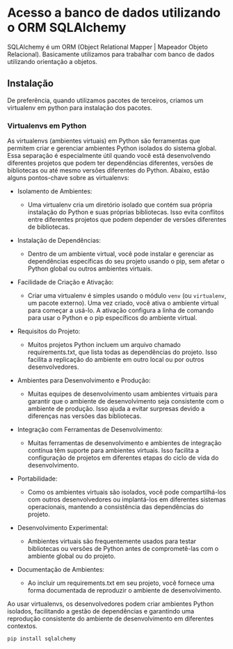 # Acesso a banco de dados utilizando o ORM SQLAlchemy

SQLAlchemy é um ORM (Object Relational Mapper | Mapeador Objeto Relacional). Basicamente utilizamos para trabalhar com banco de dados utilizando orientação a objetos.

## Instalação
De preferência, quando utilizamos pacotes de terceiros, criamos um virtualenv em python para instalação dos pacotes.

### Virtualenvs em Python
As virtualenvs (ambientes virtuais) em Python são ferramentas que permitem criar e gerenciar ambientes Python isolados do sistema global. Essa separação é especialmente útil quando você está desenvolvendo diferentes projetos que podem ter dependências diferentes, versões de bibliotecas ou até mesmo versões diferentes do Python. Abaixo, estão alguns pontos-chave sobre as virtualenvs:

* Isolamento de Ambientes:
    * Uma virtualenv cria um diretório isolado que contém sua própria instalação do Python e suas próprias bibliotecas. Isso evita conflitos entre diferentes projetos que podem depender de versões diferentes de bibliotecas.

* Instalação de Dependências:
    * Dentro de um ambiente virtual, você pode instalar e gerenciar as dependências específicas do seu projeto usando o pip, sem afetar o Python global ou outros ambientes virtuais.

* Facilidade de Criação e Ativação:
    * Criar uma virtualenv é simples usando o módulo `venv` (ou `virtualenv`, um pacote externo). Uma vez criado, você ativa o ambiente virtual para começar a usá-lo. A ativação configura a linha de comando para usar o Python e o pip específicos do ambiente virtual.

* Requisitos do Projeto:
    * Muitos projetos Python incluem um arquivo chamado requirements.txt, que lista todas as dependências do projeto. Isso facilita a replicação do ambiente em outro local ou por outros desenvolvedores.

* Ambientes para Desenvolvimento e Produção:
    * Muitas equipes de desenvolvimento usam ambientes virtuais para garantir que o ambiente de desenvolvimento seja consistente com o ambiente de produção. Isso ajuda a evitar surpresas devido a diferenças nas versões das bibliotecas.

* Integração com Ferramentas de Desenvolvimento:
    * Muitas ferramentas de desenvolvimento e ambientes de integração contínua têm suporte para ambientes virtuais. Isso facilita a configuração de projetos em diferentes etapas do ciclo de vida do desenvolvimento.

* Portabilidade:
    * Como os ambientes virtuais são isolados, você pode compartilhá-los com outros desenvolvedores ou implantá-los em diferentes sistemas operacionais, mantendo a consistência das dependências do projeto.

* Desenvolvimento Experimental:
    * Ambientes virtuais são frequentemente usados para testar bibliotecas ou versões de Python antes de comprometê-las com o ambiente global ou do projeto.

* Documentação de Ambientes:
    * Ao incluir um requirements.txt em seu projeto, você fornece uma forma documentada de reproduzir o ambiente de desenvolvimento.

Ao usar virtualenvs, os desenvolvedores podem criar ambientes Python isolados, facilitando a gestão de dependências e garantindo uma reprodução consistente do ambiente de desenvolvimento em diferentes contextos.

`pip install sqlalchemy`